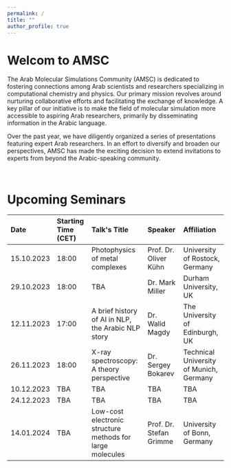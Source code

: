 ```yaml
---
permalink: /
title: ""
author_profile: true
---
```


Welcom to AMSC
======
The Arab Molecular Simulations Community (AMSC) is dedicated to fostering connections among Arab scientists and researchers specializing in computational chemistry and physics. Our primary mission revolves around nurturing collaborative efforts and facilitating the exchange of knowledge. A key pillar of our initiative is to make the field of molecular simulation more accessible to aspiring Arab researchers, primarily by disseminating information in the Arabic language.

Over the past year, we have diligently organized a series of presentations featuring expert Arab researchers. In an effort to diversify and broaden our perspectives, AMSC has made the exciting decision to extend invitations to experts from beyond the Arabic-speaking community.

<br>

Upcoming Seminars
=======

| Date | Starting Time (CET) | Talk's Title | Speaker | Affiliation |
|:---- |:------------------- |:------------ |:------- |:------------|
| 15.10.2023 | 18:00 | Photophysics of metal complexes | Prof. Dr. Oliver Kühn | University of Rostock, Germany | 
| 29.10.2023 | 18:00 | TBA | Dr. Mark Miller | Durham University, UK | 
| 12.11.2023 | 17:00 | A brief history of AI in NLP, the Arabic NLP story | Dr. Walid Magdy | The University of Edinburgh, UK |
| 26.11.2023 | 18:00 | X-ray spectroscopy: A theory perspective | Dr. Sergey Bokarev | Technical University of Munich, Germany |
| 10.12.2023 | TBA | TBA | TBA | TBA |
| 24.12.2023 | TBA | TBA | TBA | TBA |
| 14.01.2024 | TBA | Low-cost electronic structure methods for large molecules | Prof. Dr. Stefan Grimme | University of Bonn, Germany | 

